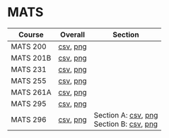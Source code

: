 # MATS

| Course | Overall | Section |
| ------ | ------- | ------- |
| MATS 200 | [csv](https://github.com/UCSD-Historical-Enrollment-Data/2024Winter/blob/main/overall/MATS%20200.csv), [png](https://raw.githubusercontent.com/UCSD-Historical-Enrollment-Data/2024Winter/main/plot_overall/MATS%20200.png) |  |
| MATS 201B | [csv](https://github.com/UCSD-Historical-Enrollment-Data/2024Winter/blob/main/overall/MATS%20201B.csv), [png](https://raw.githubusercontent.com/UCSD-Historical-Enrollment-Data/2024Winter/main/plot_overall/MATS%20201B.png) |  |
| MATS 231 | [csv](https://github.com/UCSD-Historical-Enrollment-Data/2024Winter/blob/main/overall/MATS%20231.csv), [png](https://raw.githubusercontent.com/UCSD-Historical-Enrollment-Data/2024Winter/main/plot_overall/MATS%20231.png) |  |
| MATS 255 | [csv](https://github.com/UCSD-Historical-Enrollment-Data/2024Winter/blob/main/overall/MATS%20255.csv), [png](https://raw.githubusercontent.com/UCSD-Historical-Enrollment-Data/2024Winter/main/plot_overall/MATS%20255.png) |  |
| MATS 261A | [csv](https://github.com/UCSD-Historical-Enrollment-Data/2024Winter/blob/main/overall/MATS%20261A.csv), [png](https://raw.githubusercontent.com/UCSD-Historical-Enrollment-Data/2024Winter/main/plot_overall/MATS%20261A.png) |  |
| MATS 295 | [csv](https://github.com/UCSD-Historical-Enrollment-Data/2024Winter/blob/main/overall/MATS%20295.csv), [png](https://raw.githubusercontent.com/UCSD-Historical-Enrollment-Data/2024Winter/main/plot_overall/MATS%20295.png) |  |
| MATS 296 | [csv](https://github.com/UCSD-Historical-Enrollment-Data/2024Winter/blob/main/overall/MATS%20296.csv), [png](https://raw.githubusercontent.com/UCSD-Historical-Enrollment-Data/2024Winter/main/plot_overall/MATS%20296.png) | Section A: [csv](https://github.com/UCSD-Historical-Enrollment-Data/2024Winter/blob/main/section/MATS%20296_A.csv), [png](https://raw.githubusercontent.com/UCSD-Historical-Enrollment-Data/2024Winter/main/plot_section/MATS%20296_A.png)<br>Section B: [csv](https://github.com/UCSD-Historical-Enrollment-Data/2024Winter/blob/main/section/MATS%20296_B.csv), [png](https://raw.githubusercontent.com/UCSD-Historical-Enrollment-Data/2024Winter/main/plot_section/MATS%20296_B.png) |
